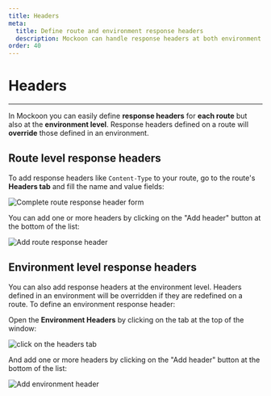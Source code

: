 ```yaml
---
title: Headers
meta:
  title: Define route and environment response headers
  description: Mockoon can handle response headers at both environment and route levels for your mock server, learn how
order: 40
---
```


# Headers

---

In Mockoon you can easily define **response headers** for **each route** but also at the **environment level**. Response headers defined on a route will **override** those defined in an environment.

## Route level response headers

To add response headers like `Content-Type` to your route, go to the route's **Headers tab** and fill the name and value fields:

![Complete route response header form](/images/docs/v1.17.0/fill-route-header-form.png)

You can add one or more headers by clicking on the "Add header" button at the bottom of the list:

![Add route response header](/images/docs/v1.17.0/add-route-header.png)

## Environment level response headers

You can also add response headers at the environment level. Headers defined in an environment will be overridden if they are redefined on a route. To define an environment response header:

Open the **Environment Headers** by clicking on the tab at the top of the window:

![click on the headers tab](/images/docs/v1.17.0/open-environment-headers.png)

And add one or more headers by clicking on the "Add header" button at the bottom of the list:

![Add environment header](/images/docs/v1.17.0/add-environment-header.png)
